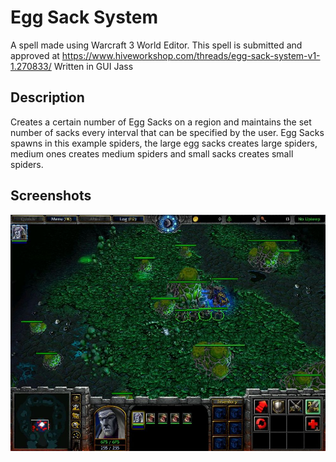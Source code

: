 # Egg Sack System
A spell made using Warcraft 3 World Editor. This spell is submitted and approved at https://www.hiveworkshop.com/threads/egg-sack-system-v1-1.270833/ Written in GUI Jass

## Description
Creates a certain number of Egg Sacks on a region and maintains the set number of sacks every interval that can be specified by the user. Egg Sacks spawns in this example spiders, the large egg sacks creates large spiders, medium ones creates medium spiders and small sacks creates small spiders.

## Screenshots
![alt text](https://github.com/mebestaca/Egg-Sack-System/blob/main/Screenshot/Egg%20Sack%20System.jpg?raw=true)
